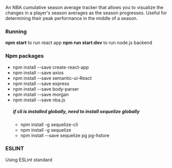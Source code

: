An NBA cumulative season average tracker that allows you to visualize the changes in a player's season averages as the season progresses.
Useful for determining their peak performance in the middle of a season.

### Running
**npm start** to run react app
**npm run start:dev** to run node.js backend

### Npm packages
- npm install --save create-react-app
- npm install --save axios
- npm install --save semantic-ui-React
- npm install --save express
- npm install --save body-parser
- npm install --save morgan
- npm install --save nba.js
    ##### **if cli is installed globally, need to install sequelize globally**
    - npm install -g sequelize-cli
    - npm install -g sequelize
    - npm install --save sequelize pg pg-hstore

### ESLINT
Using ESLint standard
